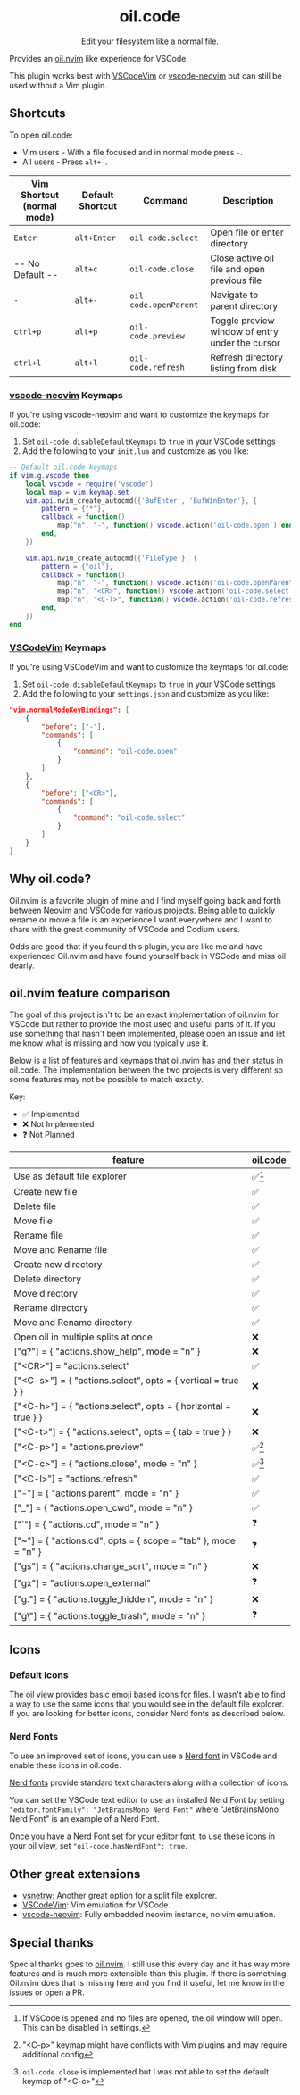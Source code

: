 <h1 align="center">oil.code</h1>

<p align="center">Edit your filesystem like a normal file.</p>

Provides an [oil.nvim](https://github.com/stevearc/oil.nvim) like experience for VSCode.

This plugin works best with [VSCodeVim](https://github.com/VSCodeVim/Vim) or [vscode-neovim](https://github.com/vscode-neovim/vscode-neovim) but can still be used without a Vim plugin.

## Shortcuts

To open oil.code:

- Vim users - With a file focused and in normal mode press `-`.
- All users - Press `alt+-`.

| Vim Shortcut (normal mode) | Default Shortcut | Command               | Description                                     |
| -------------------------- | ---------------- | --------------------- | ----------------------------------------------- |
| `Enter`                    | `alt+Enter`      | `oil-code.select`     | Open file or enter directory                    |
| -- No Default --           | `alt+c`          | `oil-code.close`      | Close active oil file and open previous file    |
| `-`                        | `alt+-`          | `oil-code.openParent` | Navigate to parent directory                    |
| `ctrl+p`                   | `alt+p`          | `oil-code.preview`    | Toggle preview window of entry under the cursor |
| `ctrl+l`                   | `alt+l`          | `oil-code.refresh`    | Refresh directory listing from disk             |

### [vscode-neovim](https://github.com/vscode-neovim/vscode-neovim) Keymaps

If you're using vscode-neovim and want to customize the keymaps for oil.code:

1. Set `oil-code.disableDefaultKeymaps` to `true` in your VSCode settings
2. Add the following to your `init.lua` and customize as you like:

```lua
-- Default oil.code keymaps
if vim.g.vscode then
    local vscode = require('vscode')
    local map = vim.keymap.set
    vim.api.nvim_create_autocmd({'BufEnter', 'BufWinEnter'}, {
        pattern = {"*"},
        callback = function()
            map("n", "-", function() vscode.action('oil-code.open') end)
        end,
    })

    vim.api.nvim_create_autocmd({'FileType'}, {
        pattern = {"oil"},
        callback = function()
            map("n", "-", function() vscode.action('oil-code.openParent') end)
            map("n", "<CR>", function() vscode.action('oil-code.select') end)
            map("n", "<C-l>", function() vscode.action('oil-code.refresh') end)
        end,
    })
end
```

### [VSCodeVim](https://github.com/VSCodeVim/Vim) Keymaps

If you're using VSCodeVim and want to customize the keymaps for oil.code:

1. Set `oil-code.disableDefaultKeymaps` to `true` in your VSCode settings
2. Add the following to your `settings.json` and customize as you like:

```json
"vim.normalModeKeyBindings": [
    {
        "before": ["-"],
        "commands": [
            {
                "command": "oil-code.open"
            }
        ]
    },
    {
        "before": ["<CR>"],
        "commands": [
            {
                "command": "oil-code.select"
            }
        ]
    }
]
```

## Why oil.code?

Oil.nvim is a favorite plugin of mine and I find myself going back and forth between Neovim and VSCode for various projects. Being able to quickly rename or move a file is an experience I want everywhere and I want to share with the great community of VSCode and Codium users.

Odds are good that if you found this plugin, you are like me and have experienced Oil.nvim and have found yourself back in VSCode and miss oil dearly.

## oil.nvim feature comparison

The goal of this project isn't to be an exact implementation of oil.nvim for VSCode but rather to provide the most used and useful parts of it. If you use something that hasn't been implemented, please open an issue and let me know what is missing and how you typically use it.

Below is a list of features and keymaps that oil.nvim has and their status in oil.code. The implementation between the two projects is very different so some features may not be possible to match exactly.

Key:

- ✅ Implemented
- ❌ Not Implemented
- ❓ Not Planned

| feature                                                          | oil.code |
| ---------------------------------------------------------------- | -------- |
| Use as default file explorer                                     | ✅[^1]   |
| Create new file                                                  | ✅       |
| Delete file                                                      | ✅       |
| Move file                                                        | ✅       |
| Rename file                                                      | ✅       |
| Move and Rename file                                             | ✅       |
| Create new directory                                             | ✅       |
| Delete directory                                                 | ✅       |
| Move directory                                                   | ✅       |
| Rename directory                                                 | ✅       |
| Move and Rename directory                                        | ✅       |
| Open oil in multiple splits at once                              | ❌       |
| ["g?"] = { "actions.show_help", mode = "n" }                     | ❌       |
| ["\<CR\>"] = "actions.select"                                    | ✅       |
| ["\<C-s\>"] = { "actions.select", opts = { vertical = true } }   | ❌       |
| ["\<C-h\>"] = { "actions.select", opts = { horizontal = true } } | ❌       |
| ["\<C-t\>"] = { "actions.select", opts = { tab = true } }        | ❌       |
| ["\<C-p\>"] = "actions.preview"                                  | ✅[^2]   |
| ["\<C-c\>"] = { "actions.close", mode = "n" }                    | ✅[^3]   |
| ["\<C-l\>"] = "actions.refresh"                                  | ✅       |
| ["-"] = { "actions.parent", mode = "n" }                         | ✅       |
| ["_"] = { "actions.open_cwd", mode = "n" }                       | ✅       |
| ["`"] = { "actions.cd", mode = "n" }                             | ❓       |
| ["~"] = { "actions.cd", opts = { scope = "tab" }, mode = "n" }   | ❓       |
| ["gs"] = { "actions.change_sort", mode = "n" }                   | ❌       |
| ["gx"] = "actions.open_external"                                 | ❓       |
| ["g."] = { "actions.toggle_hidden", mode = "n" }                 | ❌       |
| ["g\\"] = { "actions.toggle_trash", mode = "n" }                 | ❓       |

[^1]: If VSCode is opened and no files are opened, the oil window will open. This can be disabled in settings.
[^2]: "\<C-p\>" keymap might have conflicts with Vim plugins and may require additional config
[^3]: `oil-code.close` is implemented but I was not able to set the default keymap of "\<C-c\>"

## Icons

### Default Icons

The oil view provides basic emoji based icons for files. I wasn't able to find a way to use the same icons that you would see in the default file explorer. If you are looking for better icons, consider Nerd fonts as described below.

### Nerd Fonts

To use an improved set of icons, you can use a [Nerd font](https://www.nerdfonts.com/) in VSCode and enable these icons in oil.code.

[Nerd fonts](https://www.nerdfonts.com/) provide standard text characters along with a collection of icons.

You can set the VSCode text editor to use an installed Nerd Font by setting `"editor.fontFamily": "JetBrainsMono Nerd Font"` where "JetBrainsMono Nerd Font" is an example of a Nerd Font.

Once you have a Nerd Font set for your editor font, to use these icons in your oil view, set `"oil-code.hasNerdFont": true`.

## Other great extensions

- [vsnetrw](https://github.com/danprince/vsnetrw): Another great option for a split file explorer.
- [VSCodeVim](https://github.com/VSCodeVim/Vim): Vim emulation for VSCode.
- [vscode-neovim](https://github.com/vscode-neovim/vscode-neovim): Fully embedded neovim instance, no vim emulation.

## Special thanks

Special thanks goes to [oil.nvim](https://github.com/stevearc/oil.nvim). I still use this every day and it has way more features and is much more extensible than this plugin. If there is something Oil.nvim does that is missing here and you find it useful, let me know in the issues or open a PR.
